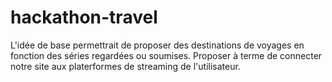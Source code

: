 # hackathon-travel
L'idée de base permettrait de proposer des destinations de voyages en fonction des séries regardées ou soumises.
Proposer à terme de connecter notre site aux platerformes de streaming de l'utilisateur.
